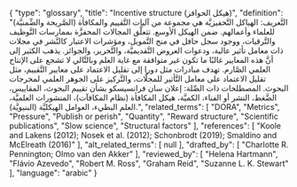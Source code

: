 {
    "type": "glossary",
    "title": "Incentive structure (هيكل الحوافز)",
    "definition": "التَّعريف: الهياكل التَّحفيزيَّة هي مجموعة من آليات التَّقييم والمكافأة (الصَّريحة والضِّمنيَّة) للعلماء وأعمالهم. ضمن الهيكل الأوسع.  تتعلَّق المجالات المحفزَّة بممارسات التَّوظيف والتَّرقيات، ووجود سجل حافل في منح التَّمويل، ومؤشرات الاعتبار كالنَّشر في مجلات ذات معامل تأثير عالية، ودعوات العروض التَّقديميَّة، والتَّحرير، والجوائز. يذهب الكثير إلى أنَّ هذه المعايير غالبًا ما تكون غير متوافقة مع غاية العلم وبالتَّالي لا تشجع على الإنتاج العلمي الصَّارم. تهدف مبادرات مثل دورا إلى تقليل الاعتماد على معايير التَّقييم، مثل تقليل الاعتماد على معامل التَّأثير للمجلَّات، والتَّركيز على الجوهر العلمي لمخرجات البحوث. المصطلحات ذات الصِّلة: إعلان سان فرانسيسكو بشأن تقييم البحوث، المقاييس، الضَّغط، النشر أو الفناء، الكميَّة، هيكل المكافأة (نظام المكافآت)، المنشورات العلميَّة، العلم البطيء، العوامل الهيكليَّة (البنيويَّة).",
    "related_terms": [
        "DORA",
        "Metrics",
        "Pressure",
        "Publish or perish",
        "Quantity",
        "Reward structure",
        "Scientific publications",
        "Slow science",
        "Structural factors"
    ],
    "references": [
        "Koole and Lakens (2012); Nosek et al. (2012); Schonbrodt (2019); Smaldino and McElreath (2016)"
    ],
    "alt_related_terms": [
        null
    ],
    "drafted_by": [
        "Charlotte R. Pennington; Olmo van den Akker"
    ],
    "reviewed_by": [
        "Helena Hartmann",
        "Flávio Azevedo",
        "Robert M. Ross",
        "Graham Reid",
        "Suzanne L. K. Stewart"
    ],
    "language": "arabic"
}